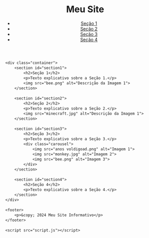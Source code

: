<!DOCTYPE html>
<html lang="en">
<head>
    <meta charset="UTF-8">
    <meta name="viewport" content="width=device-width, initial-scale=1.0">
    <link rel="stylesheet" href="styles.css">
    <title>Meu Site Informativo</title>
</head>
<body>
    <header>
        <div class="logo">
            <h1>Meu Site</h1>
        </div>
        <nav>
            <ul>
                <li><a href="#section1">Seção 1</a></li>
                <li><a href="#section2">Seção 2</a></li>
                <li><a href="#section3">Seção 3</a></li>
                <li><a href="#section4">Seção 4</a></li>
            </ul>
        </nav>
    </header>

    <div class="container">
        <section id="section1">
            <h2>Seção 1</h2>
            <p>Texto explicativo sobre a Seção 1.</p>
            <img src="bee.png" alt="Descrição da Imagem 1">
        </section>

        <section id="section2">
            <h2>Seção 2</h2>
            <p>Texto explicativo sobre a Seção 2.</p>
            <img src="minecraft.jpg" alt="Descrição da Imagem 1">
        </section>

        <section id="section3">
            <h2>Seção 3</h2>
            <p>Texto explicativo sobre a Seção 3.</p>
            <div class="carousel">
                <img src="anos voldigoad.png" alt="Imagem 1">
                <img src="monkey.jpg" alt="Imagem 2">
                <img src="bee.png" alt="Imagem 3">
            </div>
        </section>

        <section id="section4">
            <h2>Seção 4</h2>
            <p>Texto explicativo sobre a Seção 4.</p>
        </section>
    </div>

    <footer>
        <p>&copy; 2024 Meu Site Informativo</p>
    </footer>

    <script src="script.js"></script>
</body>
</html>
